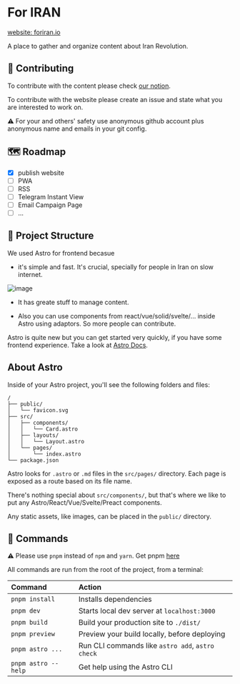 # For IRAN

[website: foriran.io](https://foriran.io)

A place to gather and organize content about Iran Revolution.

## 🤝  Contributing

To contribute with the content please check [our notion](https://www.notion.so/1536c3b436584a57bcd284cffafb4dee).

To contribute with the website please create an issue and state what you are interested to work on.

⚠️ For your and others' safety use anonymous github account plus anonymous name and emails in your git config. 

## 🗺️ Roadmap

- [x] publish website
- [ ] PWA
- [ ] RSS
- [ ] Telegram Instant View
- [ ] Email Campaign Page
- [ ] ...

## 🚀 Project Structure

We used Astro for frontend becasue

- it's simple and fast. It's crucial, specially for people in Iran on slow internet. 

![image](https://user-images.githubusercontent.com/115207762/228970569-8e01bac5-4e92-4314-acdc-c53e71ba91d8.png)

- It has greate stuff to manage content.

- Also you can use components from react/vue/solid/svelte/... inside Astro using adaptors. So more people can contribute.

Astro is quite new but you can get started very quickly, if you have some frontend experience. Take a look at [Astro Docs](https://astro.build).

## About Astro 

Inside of your Astro project, you'll see the following folders and files:

```
/
├── public/
│   └── favicon.svg
├── src/
│   ├── components/
│   │   └── Card.astro
│   ├── layouts/
│   │   └── Layout.astro
│   └── pages/
│       └── index.astro
└── package.json
```

Astro looks for `.astro` or `.md` files in the `src/pages/` directory. Each page is exposed as a route based on its file name.

There's nothing special about `src/components/`, but that's where we like to put any Astro/React/Vue/Svelte/Preact components.

Any static assets, like images, can be placed in the `public/` directory.

## 🧞 Commands

⚠️ Please use `pnpm` instead of `npm` and `yarn`. Get pnpm [here](https://pnpm.io/)

All commands are run from the root of the project, from a terminal:

| Command             | Action                                           |
| :------------------ | :----------------------------------------------- |
| `pnpm install`      | Installs dependencies                            |
| `pnpm dev`          | Starts local dev server at `localhost:3000`      |
| `pnpm build`        | Build your production site to `./dist/`          |
| `pnpm preview`      | Preview your build locally, before deploying     |
| `pnpm astro ...`    | Run CLI commands like `astro add`, `astro check` |
| `pnpm astro --help` | Get help using the Astro CLI                     |
